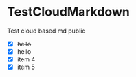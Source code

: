 # TestCloudMarkdown
Test cloud based md public
- [x] ~~hello~~
- [x] hello 
- [x] item 4
- [x] item 5
